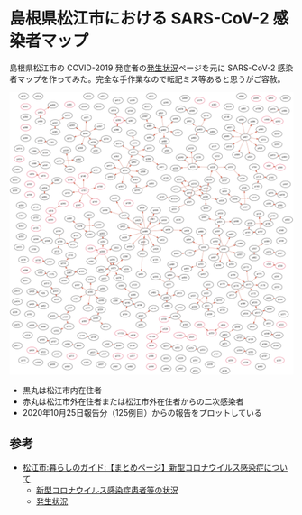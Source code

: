 # 島根県松江市における SARS-CoV-2 感染者マップ

島根県松江市の COVID-2019 発症者の[発生状況](http://www1.city.matsue.shimane.jp/kenkou/kenkoudukuri/kansensyo_yobou/coronavirus-disease/coronahasseijoukyou.html)ページを元に  SARS-CoV-2 感染者マップを作ってみた。完全な手作業なので転記ミス等あると思うがご容赦。

![](./infections.png)

- 黒丸は松江市内在住者
- 赤丸は松江市外在住者または松江市外在住者からの二次感染者
- 2020年10月25日報告分（125例目）からの報告をプロットしている

## 参考

- [松江市:暮らしのガイド:【まとめページ】新型コロナウイルス感染症について](http://www1.city.matsue.shimane.jp/kenkou/kenkoudukuri/kansensyo_yobou/coronavirus-disease/)
  - [新型コロナウイルス感染症患者等の状況](http://www1.city.matsue.shimane.jp/kenkou/kenkoudukuri/kansensyo_yobou/coronavirus-disease/koronajyoukyou.html)
  - [発生状況](http://www1.city.matsue.shimane.jp/kenkou/kenkoudukuri/kansensyo_yobou/coronavirus-disease/coronahasseijoukyou.html)
